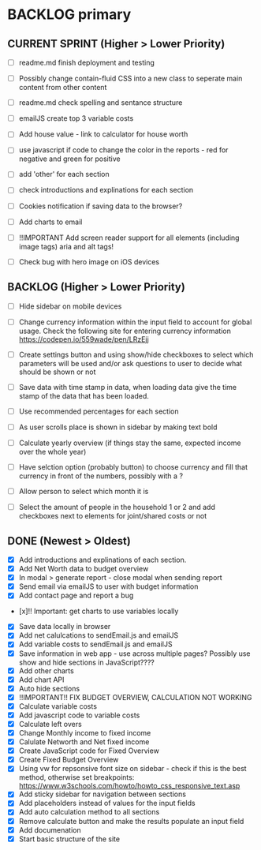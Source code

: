 # BACKLOG primary

## CURRENT SPRINT (Higher > Lower Priority)
- [ ] readme.md finish deployment and testing

- [ ] Possibly change contain-fluid CSS into a new class to seperate main content from other content

- [ ] readme.md check spelling and sentance structure

- [ ] emailJS create top 3 variable costs

- [ ] Add house value - link to calculator for house worth

- [ ] use javascript if code to change the color in the reports - red for negative and green for positive

- [ ] add 'other' for each section

- [ ] check introductions and explinations for each section

- [ ] Cookies notification if saving data to the browser?

- [ ] Add charts to email

- [ ] !!IMPORTANT Add screen reader support for all elements (including image tags) aria and alt tags!

- [ ] Check bug with hero image on iOS devices

## BACKLOG (Higher > Lower Priority)
- [ ] Hide sidebar on mobile devices

- [ ] Change currency information within the input field to account for global usage. Check the following site for entering currency information https://codepen.io/559wade/pen/LRzEjj

- [ ] Create settings button and using show/hide checkboxes to select which parameters will be used and/or ask questions to user to decide what should be shown or not

- [ ] Save data with time stamp in data, when loading data give the time stamp of the data that has been loaded.

- [ ] Use recommended percentages for each section

- [ ] As user scrolls place is shown in sidebar by making text bold

- [ ] Calculate yearly overview (if things stay the same, expected income over the whole year)

- [ ] Have selction option (probably button) to choose currency and fill that currency in front of the numbers, possibly with a <span id="currency">?

- [ ] Allow person to select which month it is

- [ ] Select the amount of people in the household 1 or 2 and add checkboxes next to elements for joint/shared costs or not

## DONE (Newest > Oldest)

- [x] Add introductions and explinations of each section.
- [x] Add Net Worth data to budget overview
- [x] In modal > generate report - close modal when sending report
- [x] Send email via emailJS to user with budget information
- [x] Add contact page and report a bug
- [x]!! Important: get charts to use variables locally
- [x] Save data locally in browser
- [x] Add net calulcations to sendEmail.js and emailJS
- [x] Add variable costs to sendEmail.js and emailJS
- [x] Save information in web app - use across multiple pages? Possibly use show and hide sections in JavaScript????
- [x] Add other charts
- [x] Add chart API
- [x] Auto hide sections
- [x] !!IMPORTANT!! FIX BUDGET OVERVIEW, CALCULATION NOT WORKING
- [x] Calculate variable costs
- [x] Add javascript code to variable costs
- [x] Calculate left overs
- [x] Change Monthly income to fixed income
- [x] Calulate Networth and Net fixed income
- [x] Create JavaScript code for Fixed Overview
- [x] Create Fixed Budget Overview
- [x] Using vw for repsonsive font size on sidebar - check if this is the best method, otherwise set breakpoints: https://www.w3schools.com/howto/howto_css_responsive_text.asp
- [x] Add sticky sidebar for navigation between sections
- [x] Add placeholders instead of values for the input fields
- [x] Add auto calculation method to all sections
- [x] Remove calculate button and make the results populate an input field
- [x] Add documenation
- [x] Start basic structure of the site